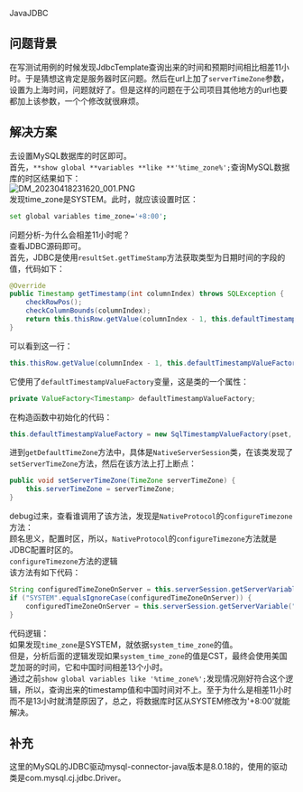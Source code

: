 JavaJDBC
<a name="YqIXX"></a>
## 问题背景
在写测试用例的时候发现JdbcTemplate查询出来的时间和预期时间相比相差11小时。于是猜想这肯定是服务器时区问题。然后在url上加了`serverTimeZone`参数，设置为上海时间，问题就好了。但是这样的问题在于公司项目其他地方的url也要都加上该参数，一个个修改就很麻烦。
<a name="BlcyX"></a>
## 解决方案
去设置MySQL数据库的时区即可。<br />首先，`**show global **variables **like **'%time_zone%';`查询MySQL数据库的时区结果如下：<br />![DM_20230418231620_001.PNG](https://cdn.nlark.com/yuque/0/2023/png/396745/1681831011029-175fc8e7-99c5-4668-ae32-1cbd5f7d83fd.png#averageHue=%23110f0f&clientId=u2c89c167-b575-4&from=ui&id=ue2f219f6&originHeight=192&originWidth=613&originalType=binary&ratio=2.5&rotation=0&showTitle=false&size=13667&status=done&style=none&taskId=u58c005ef-c167-4ef1-ad70-2429f293c71&title=)<br />发现time_zone是SYSTEM。此时，就应该设置时区：
```bash
set global variables time_zone='+8:00';
```
问题分析-为什么会相差11小时呢？<br />查看JDBC源码即可。<br />首先，JDBC是使用`resultSet.getTimeStamp`方法获取类型为日期时间的字段的值，代码如下：
```java
@Override
public Timestamp getTimestamp(int columnIndex) throws SQLException {
    checkRowPos();
    checkColumnBounds(columnIndex);
    return this.thisRow.getValue(columnIndex - 1, this.defaultTimestampValueFactory);
}
```
可以看到这一行：
```java
this.thisRow.getValue(columnIndex - 1, this.defaultTimestampValueFactory)
```
它使用了`defaultTimestampValueFactory`变量，这是类的一个属性：
```java
private ValueFactory<Timestamp> defaultTimestampValueFactory;
```
在构造函数中初始化的代码：
```java
this.defaultTimestampValueFactory = new SqlTimestampValueFactory(pset, null, this.session.getServerSession().getDefaultTimeZone());
```
进到`getDefaultTimeZone`方法中，具体是`NativeServerSession`类，在该类发现了`setServerTimeZone`方法，然后在该方法上打上断点：
```java
public void setServerTimeZone(TimeZone serverTimeZone) {
    this.serverTimeZone = serverTimeZone;
}
```
debug过来，查看谁调用了该方法，发现是`NativeProtocol`的`configureTimezone`方法：<br />顾名思义，配置时区，所以，`NativeProtocol`的`configureTimezone`方法就是JDBC配置时区的。<br />`configureTimezone`方法的逻辑<br />该方法有如下代码：
```java
String configuredTimeZoneOnServer = this.serverSession.getServerVariable("time_zone");
if ("SYSTEM".equalsIgnoreCase(configuredTimeZoneOnServer)) {
    configuredTimeZoneOnServer = this.serverSession.getServerVariable("system_time_zone");
}
```
代码逻辑：<br />如果发现`time_zone`是SYSTEM，就依据`system_time_zone`的值。<br />但是，分析后面的逻辑发现如果`system_time_zone`的值是CST，最终会使用美国芝加哥的时间，它和中国时间相差13个小时。<br />通过之前`show global variables like '%time_zone%';`发现情况刚好符合这个逻辑，所以，查询出来的timestamp值和中国时间对不上。至于为什么是相差11小时而不是13小时就清楚原因了，总之，将数据库时区从SYSTEM修改为'+8:00'就能解决。
<a name="Cd3yh"></a>
## 补充
这里的MySQL的JDBC驱动mysql-connector-java版本是8.0.18的，使用的驱动类是com.mysql.cj.jdbc.Driver。

